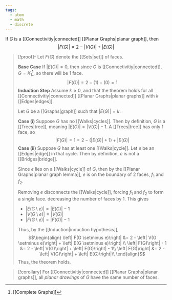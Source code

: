 ```yaml
---
tags:
  - atom
  - math
  - discrete
---
```

If $G$ is a [[Connectivitiy|connected]] [[Planar Graphs|planar graph]], then
$$\left| F(G) \right|  = 2 - \left| V(G) \right| + \left| E(G) \right|$$
> [!proof]-
> Let $F(G)$ denote the [[Sets|set]] of faces.
> 
> **Base Case**
> If $\left| E(G) \right| = 0$, then since $G$ is [[Connectivitiy|connected]], $G = K_{1}$[^1], so there will be $1$ face.
> $$\left| F(G) \right|  =  2 - (1) - (0) = 1 $$
> **Induction Step**
> Assume $k \ge 0$, and that the theorem holds for all [[Connectivitiy|connected]] [[Planar Graphs|planar graphs]] with $k$ [[Edges|edges]].
> 
> Let $G$ be a [[Graphs|graph]] such that $\left| E(G) \right| = k$.
> 
> **Case (i)**
> Suppose $G$ has no [[Walks|cycles]]. Then by definition, $G$ is a [[Trees|tree]], meaning $\left| E(G) \right| = \left| V(G) \right| - 1$. A [[Trees|tree]] has only $1$ face, so
> $$\left| F(G) \right|  = 1 = 2 - (\left| E(G) \right| + 1) +  \left| E(G) \right| $$
> **Case (ii)**
> Suppose $G$ has at least one [[Walks|cycle]]. Let $e$ be an [[Edges|edge]] in that cycle. Then by definition, $e$ is not a [[Bridges|bridge]].
> 
> Since $e$ lies on a [[Walks|cycle]] of $G$, then by the [[Planar Graphs|planar graph lemma]], $e$ is on the boundary of $2$ faces, $f_{1}$ and $f_{2}$.
> 
> Removing $e$ disconnects the [[Walks|cycle]], forcing $f_{1}$ and $f_{2}$ to form a single face. decreasing the number of faces by $1$. This gives
>  - $\left| E(G \setminus e)\right| = \left| E(G) \right| - 1$
> -  $\left| V(G \setminus e)\right| = \left| V(G) \right|$
> -  $\left| F(G \setminus e)\right| = \left| F(G) \right|-1$
> 
> Thus, by the [[Induction|induction hypothesis]],
> $$\begin{align}
> 	\left| F(G \setminus e)\right| &= 2 - \left| V(G \setminus e)\right| + \left| E(G \setminus e)\right| \\
> 	\left| F(G)\right| - 1 &= 2 - \left| V(G)\right| + \left| E(G)\right| - 1\\
> 	\left| F(G)\right| &= 2 - \left| V(G)\right| + \left| E(G)\right|\\
> \end{align}$$
> Thus, the theorem holds.

> [!corollary] For [[Connectivitiy|connected]] [[Planar Graphs|planar graphs]], all *planar drawings* of $G$ have the same number of faces.




[^1]: [[Complete Graphs]]
